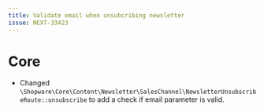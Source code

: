 ```yaml
---
title: Validate email when unsubcribing newsletter
issue: NEXT-33423
---
```

# Core
* Changed `\Shopware\Core\Content\Newsletter\SalesChannel\NewsletterUnsubscribeRoute::unsubscribe` to add a check if email parameter is valid.
